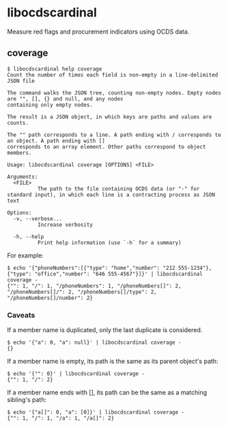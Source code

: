 # libocdscardinal

Measure red flags and procurement indicators using OCDS data.

## coverage

```
$ libocdscardinal help coverage
Count the number of times each field is non-empty in a line-delimited JSON file

The command walks the JSON tree, counting non-empty nodes. Empty nodes are "", [], {} and null, and any nodes
containing only empty nodes.

The result is a JSON object, in which keys are paths and values are counts.

The "" path corresponds to a line. A path ending with / corresponds to an object. A path ending with []
corresponds to an array element. Other paths correspond to object members.

Usage: libocdscardinal coverage [OPTIONS] <FILE>

Arguments:
  <FILE>
          The path to the file containing OCDS data (or "-" for standard input), in which each line is a contracting process as JSON text

Options:
  -v, --verbose...
          Increase verbosity

  -h, --help
          Print help information (use `-h` for a summary)

```

For example:

```
$ echo '{"phoneNumbers":[{"type": "home","number": "212 555-1234"},{"type": "office","number": "646 555-4567"}]}' | libocdscardinal coverage -
{"": 1, "/": 1, "/phoneNumbers": 1, "/phoneNumbers[]": 2, "/phoneNumbers[]/": 2, "/phoneNumbers[]/type": 2, "/phoneNumbers[]/number": 2}
```

### Caveats

If a member name is duplicated, only the last duplicate is considered.

```
$ echo '{"a": 0, "a": null}' | libocdscardinal coverage -
{}
```

If a member name is empty, its path is the same as its parent object's path:

```
$ echo '{"": 0}' | libocdscardinal coverage -
{"": 1, "/": 2}
```

If a member name ends with [], its path can be the same as a matching sibling's path:

```
$ echo '{"a[]": 0, "a": [0]}' | libocdscardinal coverage -
{"": 1, "/": 1, "/a": 1, "/a[]": 2}
```
